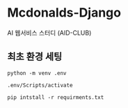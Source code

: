 # Mcdonalds-Django
AI 웹서비스 스터디 (AID-CLUB)


## 최초 환경 세팅
``` shell
python -m venv .env

.env/Scripts/activate

pip intstall -r requirments.txt
```